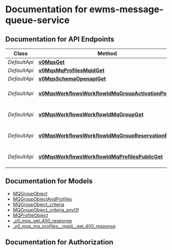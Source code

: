 # Documentation for ewms-message-queue-service

<a name="documentation-for-api-endpoints"></a>
## Documentation for API Endpoints


| Class | Method | HTTP request | Description |
|------------ | ------------- | ------------- | -------------|
| *DefaultApi* | [**v0MqsGet**](Apis/DefaultApi.md#v0mqsget) | **GET** /v0/mqs |  |
*DefaultApi* | [**v0MqsMqProfilesMqidGet**](Apis/DefaultApi.md#v0mqsmqprofilesmqidget) | **GET** /v0/mqs/mq-profiles/{mqid} |  |
*DefaultApi* | [**v0MqsSchemaOpenapiGet**](Apis/DefaultApi.md#v0mqsschemaopenapiget) | **GET** /v0/mqs/schema/openapi |  |
*DefaultApi* | [**v0MqsWorkflowsWorkflowIdMqGroupActivationPost**](Apis/DefaultApi.md#v0mqsworkflowsworkflowidmqgroupactivationpost) | **POST** /v0/mqs/workflows/{workflow_id}/mq-group/activation |  |
*DefaultApi* | [**v0MqsWorkflowsWorkflowIdMqGroupGet**](Apis/DefaultApi.md#v0mqsworkflowsworkflowidmqgroupget) | **GET** /v0/mqs/workflows/{workflow_id}/mq-group |  |
*DefaultApi* | [**v0MqsWorkflowsWorkflowIdMqGroupReservationPost**](Apis/DefaultApi.md#v0mqsworkflowsworkflowidmqgroupreservationpost) | **POST** /v0/mqs/workflows/{workflow_id}/mq-group/reservation |  |
*DefaultApi* | [**v0MqsWorkflowsWorkflowIdMqProfilesPublicGet**](Apis/DefaultApi.md#v0mqsworkflowsworkflowidmqprofilespublicget) | **GET** /v0/mqs/workflows/{workflow_id}/mq-profiles/public |  |


<a name="documentation-for-models"></a>
## Documentation for Models

 - [MQGroupObject](./Models/MQGroupObject.md)
 - [MQGroupObjectAndProfiles](./Models/MQGroupObjectAndProfiles.md)
 - [MQGroupObject_criteria](./Models/MQGroupObject_criteria.md)
 - [MQGroupObject_criteria_anyOf](./Models/MQGroupObject_criteria_anyOf.md)
 - [MQProfileObject](./Models/MQProfileObject.md)
 - [_v0_mqs_get_400_response](./Models/_v0_mqs_get_400_response.md)
 - [_v0_mqs_mq_profiles__mqid__get_400_response](./Models/_v0_mqs_mq_profiles__mqid__get_400_response.md)


<a name="documentation-for-authorization"></a>
## Documentation for Authorization

